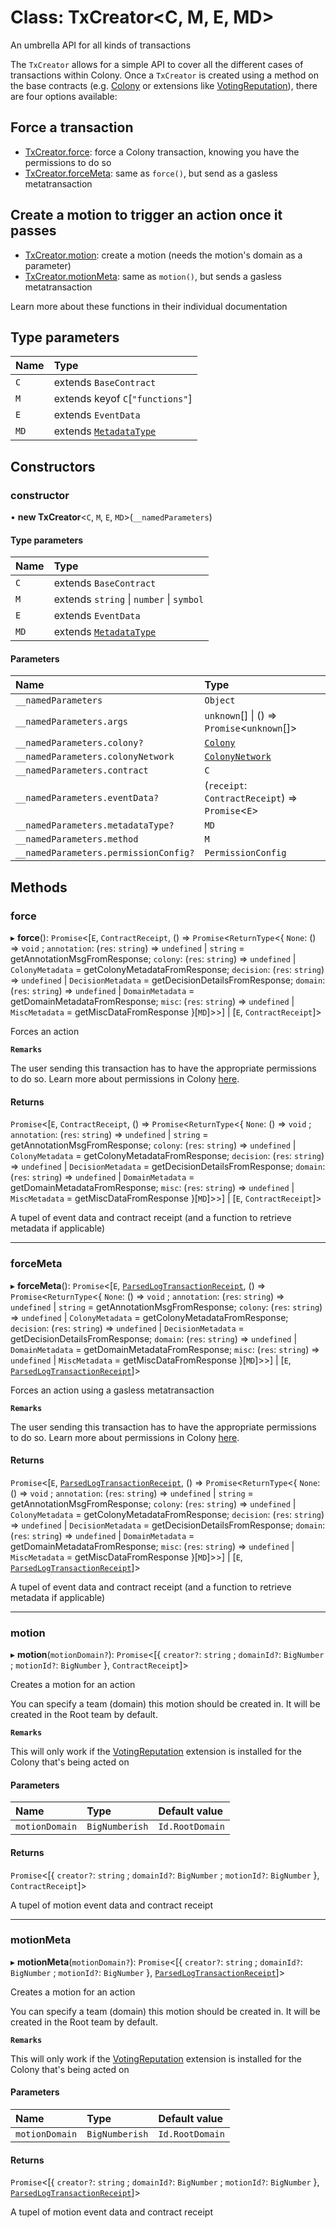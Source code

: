 # Class: TxCreator<C, M, E, MD\>

An umbrella API for all kinds of transactions

The `TxCreator` allows for a simple API to cover all the different cases of transactions within Colony. Once a `TxCreator` is created using a method on the base contracts (e.g. [Colony](Colony.md) or extensions like [VotingReputation](VotingReputation.md)), there are four options available:

## Force a transaction

- [TxCreator.force](TxCreator.md#force): force a Colony transaction, knowing you have the permissions to do so
- [TxCreator.forceMeta](TxCreator.md#forcemeta): same as `force()`, but send as a gasless metatransaction

## Create a motion to trigger an action once it passes

- [TxCreator.motion](TxCreator.md#motion): create a motion (needs the motion's domain as a parameter)
- [TxCreator.motionMeta](TxCreator.md#motionmeta): same as `motion()`, but sends a gasless metatransaction

Learn more about these functions in their individual documentation

## Type parameters

| Name | Type |
| :------ | :------ |
| `C` | extends `BaseContract` |
| `M` | extends keyof `C`[``"functions"``] |
| `E` | extends `EventData` |
| `MD` | extends [`MetadataType`](../enums/MetadataType.md) |

## Constructors

### constructor

• **new TxCreator**<`C`, `M`, `E`, `MD`\>(`__namedParameters`)

#### Type parameters

| Name | Type |
| :------ | :------ |
| `C` | extends `BaseContract` |
| `M` | extends `string` \| `number` \| `symbol` |
| `E` | extends `EventData` |
| `MD` | extends [`MetadataType`](../enums/MetadataType.md) |

#### Parameters

| Name | Type |
| :------ | :------ |
| `__namedParameters` | `Object` |
| `__namedParameters.args` | `unknown`[] \| () => `Promise`<`unknown`[]\> |
| `__namedParameters.colony?` | [`Colony`](Colony.md) |
| `__namedParameters.colonyNetwork` | [`ColonyNetwork`](ColonyNetwork.md) |
| `__namedParameters.contract` | `C` |
| `__namedParameters.eventData?` | (`receipt`: `ContractReceipt`) => `Promise`<`E`\> |
| `__namedParameters.metadataType?` | `MD` |
| `__namedParameters.method` | `M` |
| `__namedParameters.permissionConfig?` | `PermissionConfig` |

## Methods

### force

▸ **force**(): `Promise`<[`E`, `ContractReceipt`, () => `Promise`<`ReturnType`<{ `None`: () => `void` ; `annotation`: (`res`: `string`) => `undefined` \| `string` = getAnnotationMsgFromResponse; `colony`: (`res`: `string`) => `undefined` \| `ColonyMetadata` = getColonyMetadataFromResponse; `decision`: (`res`: `string`) => `undefined` \| `DecisionMetadata` = getDecisionDetailsFromResponse; `domain`: (`res`: `string`) => `undefined` \| `DomainMetadata` = getDomainMetadataFromResponse; `misc`: (`res`: `string`) => `undefined` \| `MiscMetadata` = getMiscDataFromResponse }[`MD`]\>\>] \| [`E`, `ContractReceipt`]\>

Forces an action

**`Remarks`**

The user sending this transaction has to have the appropriate permissions to do so. Learn more about permissions in Colony [here](/develop/dev-learning/permissions).

#### Returns

`Promise`<[`E`, `ContractReceipt`, () => `Promise`<`ReturnType`<{ `None`: () => `void` ; `annotation`: (`res`: `string`) => `undefined` \| `string` = getAnnotationMsgFromResponse; `colony`: (`res`: `string`) => `undefined` \| `ColonyMetadata` = getColonyMetadataFromResponse; `decision`: (`res`: `string`) => `undefined` \| `DecisionMetadata` = getDecisionDetailsFromResponse; `domain`: (`res`: `string`) => `undefined` \| `DomainMetadata` = getDomainMetadataFromResponse; `misc`: (`res`: `string`) => `undefined` \| `MiscMetadata` = getMiscDataFromResponse }[`MD`]\>\>] \| [`E`, `ContractReceipt`]\>

A tupel of event data and contract receipt (and a function to retrieve metadata if applicable)

___

### forceMeta

▸ **forceMeta**(): `Promise`<[`E`, [`ParsedLogTransactionReceipt`](../interfaces/ParsedLogTransactionReceipt.md), () => `Promise`<`ReturnType`<{ `None`: () => `void` ; `annotation`: (`res`: `string`) => `undefined` \| `string` = getAnnotationMsgFromResponse; `colony`: (`res`: `string`) => `undefined` \| `ColonyMetadata` = getColonyMetadataFromResponse; `decision`: (`res`: `string`) => `undefined` \| `DecisionMetadata` = getDecisionDetailsFromResponse; `domain`: (`res`: `string`) => `undefined` \| `DomainMetadata` = getDomainMetadataFromResponse; `misc`: (`res`: `string`) => `undefined` \| `MiscMetadata` = getMiscDataFromResponse }[`MD`]\>\>] \| [`E`, [`ParsedLogTransactionReceipt`](../interfaces/ParsedLogTransactionReceipt.md)]\>

Forces an action using a gasless metatransaction

**`Remarks`**

The user sending this transaction has to have the appropriate permissions to do so. Learn more about permissions in Colony [here](/develop/dev-learning/permissions).

#### Returns

`Promise`<[`E`, [`ParsedLogTransactionReceipt`](../interfaces/ParsedLogTransactionReceipt.md), () => `Promise`<`ReturnType`<{ `None`: () => `void` ; `annotation`: (`res`: `string`) => `undefined` \| `string` = getAnnotationMsgFromResponse; `colony`: (`res`: `string`) => `undefined` \| `ColonyMetadata` = getColonyMetadataFromResponse; `decision`: (`res`: `string`) => `undefined` \| `DecisionMetadata` = getDecisionDetailsFromResponse; `domain`: (`res`: `string`) => `undefined` \| `DomainMetadata` = getDomainMetadataFromResponse; `misc`: (`res`: `string`) => `undefined` \| `MiscMetadata` = getMiscDataFromResponse }[`MD`]\>\>] \| [`E`, [`ParsedLogTransactionReceipt`](../interfaces/ParsedLogTransactionReceipt.md)]\>

A tupel of event data and contract receipt (and a function to retrieve metadata if applicable)

___

### motion

▸ **motion**(`motionDomain?`): `Promise`<[{ `creator?`: `string` ; `domainId?`: `BigNumber` ; `motionId?`: `BigNumber`  }, `ContractReceipt`]\>

Creates a motion for an action

You can specify a team (domain) this motion should be created in. It will be created in the Root team by default.

**`Remarks`**

This will only work if the [VotingReputation](VotingReputation.md) extension is installed for the Colony that's being acted on

#### Parameters

| Name | Type | Default value |
| :------ | :------ | :------ |
| `motionDomain` | `BigNumberish` | `Id.RootDomain` |

#### Returns

`Promise`<[{ `creator?`: `string` ; `domainId?`: `BigNumber` ; `motionId?`: `BigNumber`  }, `ContractReceipt`]\>

A tupel of motion event data and contract receipt

___

### motionMeta

▸ **motionMeta**(`motionDomain?`): `Promise`<[{ `creator?`: `string` ; `domainId?`: `BigNumber` ; `motionId?`: `BigNumber`  }, [`ParsedLogTransactionReceipt`](../interfaces/ParsedLogTransactionReceipt.md)]\>

Creates a motion for an action

You can specify a team (domain) this motion should be created in. It will be created in the Root team by default.

**`Remarks`**

This will only work if the [VotingReputation](VotingReputation.md) extension is installed for the Colony that's being acted on

#### Parameters

| Name | Type | Default value |
| :------ | :------ | :------ |
| `motionDomain` | `BigNumberish` | `Id.RootDomain` |

#### Returns

`Promise`<[{ `creator?`: `string` ; `domainId?`: `BigNumber` ; `motionId?`: `BigNumber`  }, [`ParsedLogTransactionReceipt`](../interfaces/ParsedLogTransactionReceipt.md)]\>

A tupel of motion event data and contract receipt
